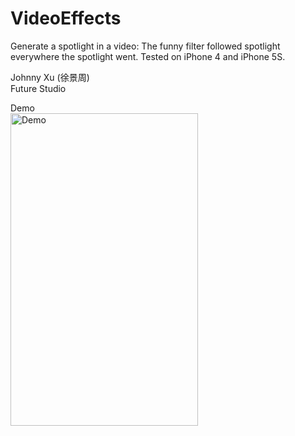 # VideoEffects
Generate a spotlight in a video: The funny filter followed spotlight everywhere the spotlight went. Tested on iPhone 4 and iPhone 5S.

Johnny Xu (徐景周)  
Future Studio  

Demo  
<img src="https://github.com/xujingzhou/VideoEffects/blob/master/Resource/Demo/Demo.gif" width = "300" height = "500" alt="Demo" align=center />
